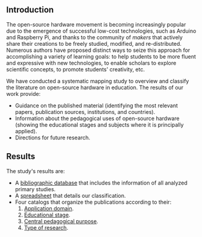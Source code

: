 ## Introduction

The open-source hardware movement is becoming increasingly popular due to the emergence of successful low-cost technologies, such as Arduino and Raspberry Pi, and thanks to the community of _makers_ that actively share their creations to be freely studied, modified, and re-distributed. Numerous authors have proposed distinct ways to seize this approach for accomplishing a variety of learning goals: to help students to be more fluent and expressive with new technologies, to enable scholars to explore scientific concepts, to promote students' creativity, etc. 

We have conducted a systematic mapping study to overview and classify the literature on open-source hardware in education. The results of our work provide: 
* Guidance on the published material (identifying the most relevant papers, publication sources, institutions, and countries).  
* Information about the pedagogical uses of open-source hardware (showing the educational stages and subjects where it is principally applied).
* Directions for future research.

## Results

The study's results are:
* A [bibliographic database](https://github.com/anonymizedforbreview/OSHW/blob/master/references.bib) that includes the information of all analyzed primary studies.
* A [spreadsheet](https://github.com/anonymizedforbreview/OSHW/blob/master/SpreadSheet.xlsx) that details our classification.
* Four catalogs that organize the publications according to their:
  1. [Application domain](https://github.com/anonymizedforbreview/OSHW/blob/master/KnowledgeArea.pdf).
  1. [Educational stage](https://github.com/anonymizedforbreview/OSHW/blob/master/EducationalStage.pdf).
  1. [Central pedagogical purpose](https://github.com/anonymizedforbreview/OSHW/blob/master/MainPurpose.pdf).
  1. [Type of research](https://github.com/anonymizedforbreview/OSHW/blob/master/TypeOfResearch.pdf).
